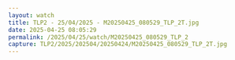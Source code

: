 ```yaml
---
layout: watch
title: TLP2 - 25/04/2025 - M20250425_080529_TLP_2T.jpg
date: 2025-04-25 08:05:29
permalink: /2025/04/25/watch/M20250425_080529_TLP_2
capture: TLP2/2025/202504/20250424/M20250425_080529_TLP_2T.jpg
---
```

